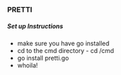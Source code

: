 ### PRETTI

##### Set up Instructions

- make sure you have go installed
- cd to the cmd directory - cd /cmd
- go install pretti.go
- whoila!